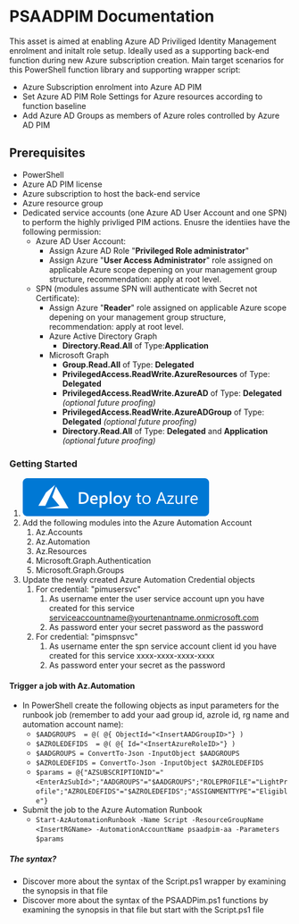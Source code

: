 # PSAADPIM Documentation
This asset is aimed at enabling Azure AD Priviliged Identity Management enrolment and initalt role setup. Ideally used as a supporting back-end function during new Azure subscription creation.
Main target scenarios for this PowerShell function library and supporting wrapper script:
- Azure Subscription enrolment into Azure AD PIM
- Set Azure AD PIM Role Settings for Azure resources according to function baseline
- Add Azure AD Groups as members of Azure roles controlled by Azure AD PIM 
## Prerequisites
- PowerShell
- Azure AD PIM license
- Azure subscription to host the back-end service
- Azure resource group
- Dedicated service accounts (one Azure AD User Account and one SPN) to perform the highly privliged PIM actions. Enusre the identiies have the following permission:
    - Azure AD User Account:
        - Assign Azure AD Role "**Privileged Role administrator**"
        - Assign Azure "**User Access Administrator**" role assigned on applicable Azure scope depening on your management group structure, recommendation: apply at root level.
    - SPN (modules assume SPN will authenticate with Secret not Certificate):
        - Assign Azure "**Reader**" role assigned on applicable Azure scope depening on your management group structure, recommendation: apply at root level.
        - Azure Active Directory Graph
            - **Directory.Read.All** of Type:**Application**
        - Microsoft Graph
            - **Group.Read.All** of Type: **Delegated**
            - **PrivilegedAccess.ReadWrite.AzureResources** of Type: **Delegated**
            - **PrivilegedAccess.ReadWrite.AzureAD** of Type: **Delegated** *(optional future proofing)*
            - **PrivilegedAccess.ReadWrite.AzureADGroup** of Type: **Delegated** *(optional future proofing)*
            - **Directory.Read.All** of Type: **Delegated** and **Application** *(optional future proofing)*
### Getting Started
1. [![Deploy To Azure](https://raw.githubusercontent.com/Azure/azure-quickstart-templates/master/1-CONTRIBUTION-GUIDE/images/deploytoazure.svg?sanitize=true)](https://ms.portal.azure.com/?feature.customportal=false#create/Microsoft.Template/uri/https%3A%2F%2Fraw.githubusercontent.com%2FJefajers%2Fpsaadpim%2Fmaster%2Farm%2Fdeploy.json)
1. Add the following modules into the Azure Automation Account
    1. Az.Accounts
    1. Az.Automation
    1. Az.Resources
    1. Microsoft.Graph.Authentication
    1. Microsoft.Graph.Groups
1. Update the newly created Azure Automation Credential objects
    1. For credential: "pimusersvc"
        1. As username enter the user service account upn you have created for this service serviceaccountname@yourtenantname.onmicrosoft.com
        2. As password enter your secret password as the password
    1. For credential: "pimspnsvc"
        1. As username enter the spn service account client id you have created for this service xxxx-xxxx-xxxx-xxxx
        1. As password enter your secret as the password
#### Trigger a job with Az.Automation
- In PowerShell create the following objects as input parameters for the runbook job (remember to add your aad group id, azrole id, rg name and automation account name):
    - `$AADGROUPS  = @(
                @{ ObjectId="<InsertAADGroupID>"}
        )`
    - `$AZROLEDEFIDS  = @(
                    @{ Id="<InsertAzureRoleID>"}
        )`
    - `$AADGROUPS = ConvertTo-Json -InputObject $AADGROUPS`
    - `$AZROLEDEFIDS = ConvertTo-Json -InputObject $AZROLEDEFIDS`
    - `$params = @{"AZSUBSCRIPTIONID"="<EnterAzSubId>";"AADGROUPS"="$AADGROUPS";"ROLEPROFILE"="LightProfile";"AZROLEDEFIDS"="$AZROLEDEFIDS";"ASSIGNMENTTYPE"="Eligible"}`
- Submit the job to the Azure Automation Runbook
    - `Start-AzAutomationRunbook -Name Script -ResourceGroupName <InsertRGName> -AutomationAccountName psaadpim-aa -Parameters $params`
##### The syntax?
- Discover more about the syntax of the Script.ps1 wrapper by examining the synopsis in that file
- Discover more about the syntax of the PSAADPim.ps1 functions by examining the synopsis in that file but start with the Script.ps1 file